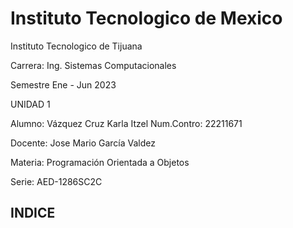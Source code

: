 # Instituto Tecnologico de Mexico
Instituto Tecnologico de Tijuana

Carrera: Ing. Sistemas Computacionales

Semestre Ene - Jun 2023

UNIDAD 1

Alumno: Vázquez Cruz Karla Itzel Num.Contro: 22211671

Docente: Jose Mario García Valdez

Materia: Programación Orientada a Objetos

Serie: AED-1286SC2C


## INDICE





